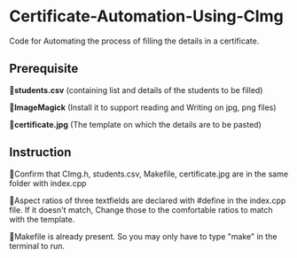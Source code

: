 # Certificate-Automation-Using-CImg

Code for Automating the process of filling the details in a certificate.

## Prerequisite

📌**students.csv** (containing list and details of the students to be filled)

📌**ImageMagick** (Install it to support reading and Writing on jpg, png files)

📌**certificate.jpg** (The template on which the details are to be pasted)

## Instruction

📌Confirm that CImg.h, students.csv, Makefile, certificate.jpg are in the same folder with index.cpp

📌Aspect ratios of three textfields are declared with #define in the index.cpp file. If it doesn't match, Change those to the comfortable ratios to match with the template.

📌Makefile is already present. So you may only have to type "make" in the terminal to run.